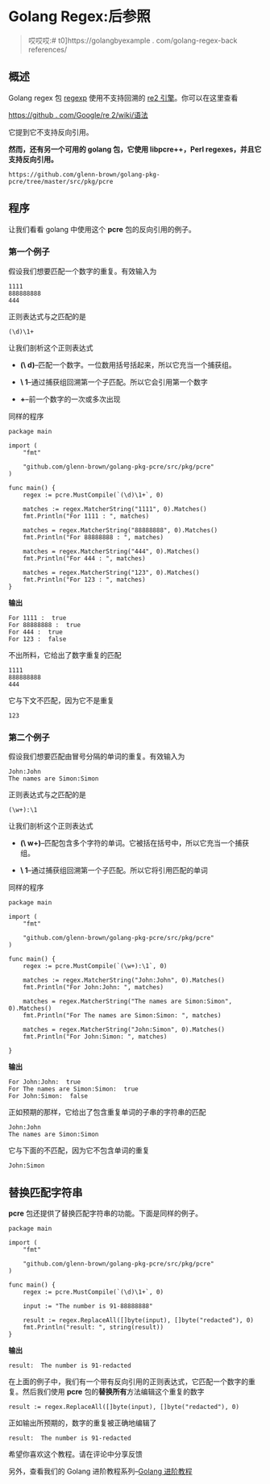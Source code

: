 # Golang Regex:后参照

> 哎哎哎:# t0]https://golangbyexample . com/golang-regex-back references/

## **概述**

Golang regex 包 [regexp](https://golang.org/pkg/regexp/) 使用不支持回溯的 [re2 引擎](https://swtch.com/~rsc/regexp/regexp3.html)。你可以在这里查看

[https://github . com/Google/re 2/wiki/语法](https://github.com/google/re2/wiki/Syntax)

它提到它不支持反向引用。

**然而，还有另一个可用的 golang 包，它使用 libpcre++，Perl regexes，并且它支持反向引用。**

```
https://github.com/glenn-brown/golang-pkg-pcre/tree/master/src/pkg/pcre
```

## **程序**

让我们看看 golang 中使用这个 **pcre** 包的反向引用的例子。

### **第一个例子**

假设我们想要匹配一个数字的重复。有效输入为

```
1111
888888888
444
```

正则表达式与之匹配的是

```
(\d)\1+
```

让我们剖析这个正则表达式

*   **(\ d)**–匹配一个数字。一位数用括号括起来，所以它充当一个捕获组。

*   **\ 1**–通过捕获组回溯第一个子匹配。所以它会引用第一个数字

*   **+**–前一个数字的一次或多次出现

同样的程序

```
package main

import (
	"fmt"

	"github.com/glenn-brown/golang-pkg-pcre/src/pkg/pcre"
)

func main() {
	regex := pcre.MustCompile(`(\d)\1+`, 0)

	matches := regex.MatcherString("1111", 0).Matches()
	fmt.Println("For 1111 : ", matches)

	matches = regex.MatcherString("88888888", 0).Matches()
	fmt.Println("For 88888888 : ", matches)

	matches = regex.MatcherString("444", 0).Matches()
	fmt.Println("For 444 : ", matches)

	matches = regex.MatcherString("123", 0).Matches()
	fmt.Println("For 123 : ", matches)
}
```

**输出**

```
For 1111 :  true
For 88888888 :  true
For 444 :  true
For 123 :  false
```

不出所料，它给出了数字重复的匹配

```
1111
888888888
444
```

它与下文不匹配，因为它不是重复

```
123
```

### **第二个例子**

假设我们想要匹配由冒号分隔的单词的重复。有效输入为

```
John:John
The names are Simon:Simon
```

正则表达式与之匹配的是

```
(\w+):\1
```

让我们剖析这个正则表达式

*   **(\ w+)**–匹配包含多个字符的单词。它被括在括号中，所以它充当一个捕获组。

*   **\ 1**–通过捕获组回溯第一个子匹配。所以它将引用匹配的单词

同样的程序

```
package main

import (
	"fmt"

	"github.com/glenn-brown/golang-pkg-pcre/src/pkg/pcre"
)

func main() {
	regex := pcre.MustCompile(`(\w+):\1`, 0)

	matches := regex.MatcherString("John:John", 0).Matches()
	fmt.Println("For John:John: ", matches)

	matches = regex.MatcherString("The names are Simon:Simon", 0).Matches()
	fmt.Println("For The names are Simon:Simon: ", matches)

	matches = regex.MatcherString("John:Simon", 0).Matches()
	fmt.Println("For John:Simon: ", matches)

}
```

**输出**

```
For John:John:  true
For The names are Simon:Simon:  true
For John:Simon:  false
```

正如预期的那样，它给出了包含重复单词的子串的字符串的匹配

```
John:John
The names are Simon:Simon
```

它与下面的不匹配，因为它不包含单词的重复

```
John:Simon
```

## **替换匹配字符串**

**pcre** 包还提供了替换匹配字符串的功能。下面是同样的例子。

```
package main

import (
	"fmt"

	"github.com/glenn-brown/golang-pkg-pcre/src/pkg/pcre"
)

func main() {
	regex := pcre.MustCompile(`(\d)\1+`, 0)

	input := "The number is 91-88888888"

	result := regex.ReplaceAll([]byte(input), []byte("redacted"), 0)
	fmt.Println("result: ", string(result))
}
```

**输出**

```
result:  The number is 91-redacted
```

在上面的例子中，我们有一个带有反向引用的正则表达式，它匹配一个数字的重复。然后我们使用 **pcre** 包的**替换所有**方法编辑这个重复的数字

```
result := regex.ReplaceAll([]byte(input), []byte("redacted"), 0)
```

正如输出所预期的，数字的重复被正确地编辑了

```
result:  The number is 91-redacted
```

希望你喜欢这个教程。请在评论中分享反馈

另外，查看我们的 Golang 进阶教程系列–[<u>Golang 进阶教程</u>](https://golangbyexample.com/golang-comprehensive-tutorial/)